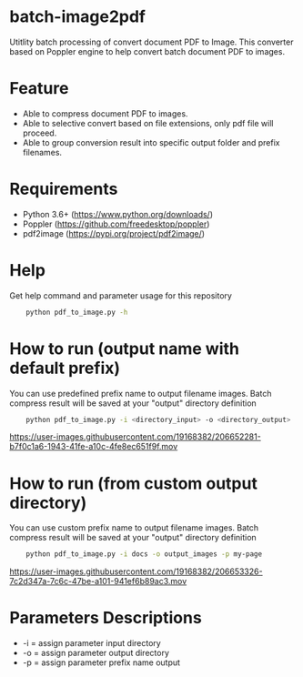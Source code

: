 # batch-image2pdf
Utitlity batch processing of convert document PDF to Image. This converter based on Poppler engine to help convert batch document PDF to images.

# Feature
- Able to compress document PDF to images.
- Able to selective convert based on file extensions, only pdf file will proceed.
- Able to group conversion result into specific output folder and prefix filenames.

# Requirements
- Python 3.6+ (https://www.python.org/downloads/)
- Poppler (https://github.com/freedesktop/poppler)
- pdf2image (https://pypi.org/project/pdf2image/)

# Help
Get help command and parameter usage for this repository
```bash
    python pdf_to_image.py -h
```

# How to run (output name with default prefix)
You can use predefined prefix name to output filename images. Batch compress result will be saved at your "output" directory definition
```bash
    python pdf_to_image.py -i <directory_input> -o <directory_output>
```

https://user-images.githubusercontent.com/19168382/206652281-b7f0c1a6-1943-41fe-a10c-4fe8ec651f9f.mov



# How to run (from custom output directory)
You can use custom prefix name to output filename images. Batch compress result will be saved at your "output" directory definition
```bash
    python pdf_to_image.py -i docs -o output_images -p my-page
```

https://user-images.githubusercontent.com/19168382/206653326-7c2d347a-7c6c-47be-a101-941ef6b89ac3.mov


# Parameters Descriptions
- -i = assign parameter input directory
- -o = assign parameter output directory
- -p = assign parameter prefix name output


